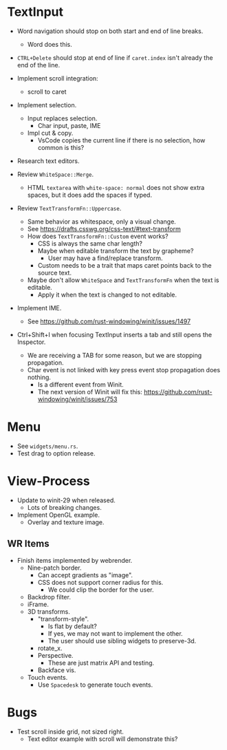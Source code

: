 # TextInput

* Word navigation should stop on both start and end of line breaks.
    - Word does this.
* `CTRL+Delete` should stop at end of line if `caret.index` isn't already the end of the line.
* Implement scroll integration:
    - scroll to caret
* Implement selection.
    - Input replaces selection.
        - Char input, paste, IME
    - Impl cut & copy.
        - VsCode copies the current line if there is no selection, how common is this?
* Research text editors.

* Review `WhiteSpace::Merge`.
    - HTML `textarea` with `white-space: normal` does not show extra spaces, but it does add the spaces if typed.
* Review `TextTransformFn::Uppercase`.
    - Same behavior as whitespace, only a visual change.
    - See https://drafts.csswg.org/css-text/#text-transform
    - How does `TextTransformFn::Custom` event works?
        - CSS is always the same char length?
        - Maybe when editable transform the text by grapheme?
            - User may have a find/replace transform.
        - Custom needs to be a trait that maps caret points back to the source text.
    - Maybe don't allow `WhiteSpace` and `TextTransformFn` when the text is editable.
        - Apply it when the text is changed to not editable.

* Implement IME.
    - See https://github.com/rust-windowing/winit/issues/1497

* Ctrl+Shift+I when focusing TextInput inserts a tab and still opens the Inspector.
    - We are receiving a TAB for some reason, but we are stopping propagation.
    - Char event is not linked with key press event stop propagation does nothing.
        - Is a different event from Winit.
        - The next version of Winit will fix this: https://github.com/rust-windowing/winit/issues/753

# Menu

* See `widgets/menu.rs`.
* Test drag to option release.

# View-Process

* Update to winit-29 when released.
    - Lots of breaking changes.
* Implement OpenGL example.
    - Overlay and texture image.

## WR Items

* Finish items implemented by webrender.
    - Nine-patch border.
        - Can accept gradients as "image".
        - CSS does not support corner radius for this.
            - We could clip the border for the user.
    - Backdrop filter.
    - iFrame.
    - 3D transforms.
        - "transform-style".
            - Is flat by default?
            - If yes, we may not want to implement the other.
            - The user should use sibling widgets to preserve-3d.
        - rotate_x.
        - Perspective.
            - These are just matrix API and testing.
        - Backface vis.
    - Touch events.
        - Use `Spacedesk` to generate touch events.

# Bugs

* Test scroll inside grid, not sized right.
    - Text editor example with scroll will demonstrate this?